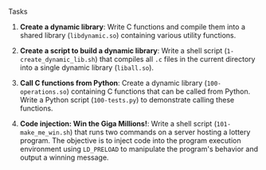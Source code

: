 Tasks

1. **Create a dynamic library**: Write C functions and compile them into a shared library (`libdynamic.so`) containing various utility functions.

2. **Create a script to build a dynamic library**: Write a shell script (`1-create_dynamic_lib.sh`) that compiles all `.c` files in the current directory into a single dynamic library (`liball.so`).

3. **Call C functions from Python**: Create a dynamic library (`100-operations.so`) containing C functions that can be called from Python. Write a Python script (`100-tests.py`) to demonstrate calling these functions.

4. **Code injection: Win the Giga Millions!**: Write a shell script (`101-make_me_win.sh`) that runs two commands on a server hosting a lottery program. The objective is to inject code into the program execution environment using `LD_PRELOAD` to manipulate the program's behavior and output a winning message.
